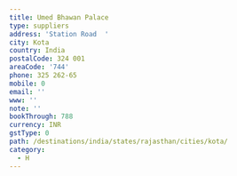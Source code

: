 ```yaml
---
title: Umed Bhawan Palace
type: suppliers
address: 'Station Road  '
city: Kota
country: India
postalCode: 324 001
areaCode: '744'
phone: 325 262-65
mobile: 0
email: ''
www: ''
note: ''
bookThrough: 788
currency: INR
gstType: 0
path: /destinations/india/states/rajasthan/cities/kota/
category:
  - H
---
```


